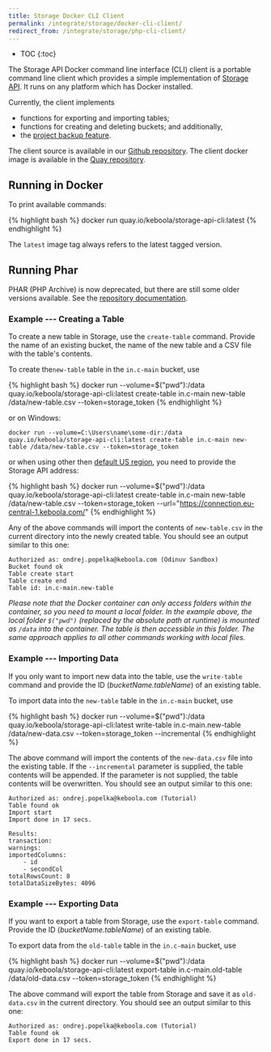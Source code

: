 ```yaml
---
title: Storage Docker CLI Client
permalink: /integrate/storage/docker-cli-client/
redirect_from: /integrate/storage/php-cli-client/
---
```


* TOC
{:toc}

The Storage API Docker command line interface (CLI) client is a portable command line client which provides
a simple implementation of [Storage API](https://keboola.docs.apiary.io/#).
It runs on any platform which has Docker installed.

Currently, the client implements

- functions for exporting and importing tables;
- functions for creating and deleting buckets; and additionally,
- the [project backup feature](https://help.keboola.com/management/project-export/).

The client source is available in our [Github repository](https://github.com/keboola/storage-api-cli).
The client docker image is available in the [Quay repository](https://quay.io/repository/keboola/storage-api-cli?tab=tags).

## Running in Docker
To print available commands:

{% highlight bash %}
docker run quay.io/keboola/storage-api-cli:latest
{% endhighlight %}

The `latest` image tag always refers to the latest tagged version.

## Running Phar

PHAR (PHP Archive) is now deprecated, but there are still some older versions available. See the [repository documentation](https://github.com/keboola/storage-api-cli#running-phar-deprecated).

### Example --- Creating a Table
To create a new table in Storage, use the `create-table` command. Provide the name of an
existing bucket, the name of the new table and a CSV file with the table's contents.

To create the`new-table` table in the `in.c-main` bucket, use

{% highlight bash %}
docker run --volume=$("pwd"):/data quay.io/keboola/storage-api-cli:latest create-table in.c-main new-table /data/new-table.csv --token=storage_token
{% endhighlight %}

or on Windows:

    docker run --volume=C:\Users\name\some-dir:/data quay.io/keboola/storage-api-cli:latest create-table in.c-main new-table /data/new-table.csv --token=storage_token

or when using other then [default US region](/overview/api/#regions-and-endpoints), you need to provide the Storage API address:

{% highlight bash %}
docker run --volume=$("pwd"):/data quay.io/keboola/storage-api-cli:latest create-table in.c-main new-table /data/new-table.csv --token=storage_token --url="https://connection.eu-central-1.keboola.com/"
{% endhighlight %}

Any of the above commands will import the contents of `new-table.csv` in the current directory into the newly
created table. You should see an output similar to this one:

    Authorized as: ondrej.popelka@keboola.com (Odinuv Sandbox)
    Bucket found ok
    Table create start
    Table create end
    Table id: in.c-main.new-table
    
*Please note that the Docker container can only access folders within the container, so you need to mount a local folder. 
In the example above, the local folder `$("pwd")` (replaced by the absolute path at runtime) is mounted as `/data` into the container. 
The table is then accessible in this folder. The same approach applies to all other commands working with local files.*

### Example --- Importing Data
If you only want to import new data into the table, use the `write-table` command and provide
the ID (*bucketName.tableName*) of an existing table.

To import data into the `new-table` table in the `in.c-main` bucket, use

{% highlight bash %}
docker run --volume=$("pwd"):/data quay.io/keboola/storage-api-cli:latest write-table in.c-main.new-table /data/new-data.csv --token=storage_token --incremental
{% endhighlight %}

The above command will import the contents of the `new-data.csv` file into the existing table. If the
`--incremental` parameter is supplied, the table contents will be appended. If the parameter is not
supplied, the table contents will be overwritten. You should see an output similar to this one:

    Authorized as: ondrej.popelka@keboola.com (Tutorial)
    Table found ok
    Import start
    Import done in 17 secs.

    Results:
    transaction:
    warnings:
    importedColumns:
        - id
        - secondCol
    totalRowsCount: 8
    totalDataSizeBytes: 4096


### Example --- Exporting Data
If you want to export a table from Storage, use the `export-table` command. Provide
the ID (*bucketName.tableName*) of an existing table.

To export data from the `old-table` table in the `in.c-main` bucket, use

{% highlight bash %}
docker run --volume=$("pwd"):/data quay.io/keboola/storage-api-cli:latest export-table in.c-main.old-table /data/old-data.csv --token=storage_token
{% endhighlight %}

The above command will export the table from Storage and save it as `old-data.csv` in
the current directory. You should see an output similar to this one:

    Authorized as: ondrej.popelka@keboola.com (Tutorial)
    Table found ok
    Export done in 17 secs.

